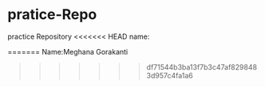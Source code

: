 # pratice-Repo
practice Repository
<<<<<<< HEAD
name:     



=======
Name:Meghana Gorakanti
>>>>>>> df71544b3ba13f7b3c47af8298483d957c4fa1a6
